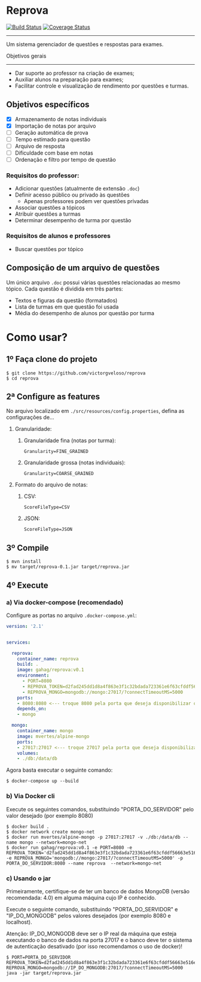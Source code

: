 Reprova
===
[![Build Status](https://travis-ci.com/victorgveloso/reprova.svg?branch=master)](https://travis-ci.com/victorgveloso/reprova)
[![Coverage Status](https://coveralls.io/repos/github/victorgveloso/reprova/badge.svg)](https://coveralls.io/github/victorgveloso/reprova)

---

Um sistema gerenciador de questões e respostas para exames.

Objetivos gerais

---

- Dar suporte ao professor na criação de exames;
- Auxiliar alunos na preparação para exames;
- Facilitar controle e visualização de rendimento por questões e turmas.


Objetivos específicos
---

- [X] Armazenamento de notas individuais
- [X] Importação de notas por arquivo
- [ ] Geração automática de prova
- [ ] Tempo estimado para questão 
- [ ] Arquivo de resposta
- [ ] Dificuldade com base em notas 
- [ ] Ordenação e filtro por tempo de questão

### Requisitos do professor:

- Adicionar questões (atualmente de extensão `.doc`)
- Definir acesso público ou privado às questões
  - Apenas professores podem ver questões privadas
- Associar questões a tópicos
- Atribuir questões a turmas
- Determinar desempenho de turma por questão

### Requisitos de alunos e professores

- Buscar questões por tópico

Composição de um arquivo de questões
---

Um único arquivo `.doc` possui várias questões relacionadas ao mesmo tópico. Cada questão é dividida em três partes:

- Textos e figuras da questão (formatados)
- Lista de turmas em que questão foi usada
- Média do desempenho de alunos por questão por turma

# Como usar?

## 1º Faça clone do projeto

```shell script
$ git clone https://github.com/victorgveloso/reprova
$ cd reprova
```

## 2ª Configure as features

No arquivo localizado em `./src/resources/config.properties`, defina as configurações de...

1. Granularidade:
    
    1. Granularidade fina (notas por turma):
        ```properties
        Granularity=FINE_GRAINED
        ```
    1. Granularidade grossa (notas individuais):
        ```properties
        Granularity=COARSE_GRAINED
        ```
       
1. Formato do arquivo de notas:
    
    1. CSV:
        ```properties
        ScoreFileType=CSV
        ```
    1. JSON:
        ```properties
        ScoreFileType=JSON
        ```

## 3º Compile

```shell script
$ mvn install 
$ mv target/reprova-0.1.jar target/reprova.jar
```

## 4º Execute

### a) Via docker-compose (recomendado)

Configure as portas no arquivo `.docker-compose.yml`:
```yaml
version: '2.1'


services:

  reprova:
    container_name: reprova
    build: .
    image: gahag/reprova:v0.1
    environment:
      - PORT=8080
      - REPROVA_TOKEN=d2fad245dd1d8a4f863e3f1c32bdada723361e6f63cfddf56663e516e47347bb
      - REPROVA_MONGO=mongodb://mongo:27017/?connectTimeoutMS=5000
    ports:
    - 8080:8080 <--- troque 8080 pela porta que deseja disponibilizar o serviço web
    depends_on:
    - mongo

  mongo:
    container_name: mongo
    image: mvertes/alpine-mongo
    ports:
    - 27017:27017 <--- troque 27017 pela porta que deseja disponibilizar o banco de dados
    volumes:
    - ./db:/data/db

```

Agora basta executar o seguinte comando:

```shell script
$ docker-compose up --build
```

### b) Via Docker cli

Execute os seguintes comandos, substituindo "PORTA_DO_SERVIDOR" pelo valor desejado (por exemplo 8080)

```shell script
$ docker build .
$ docker network create mongo-net
$ docker run mvertes/alpine-mongo -p 27017:27017 -v ./db:/data/db --name mongo --network=mongo-net
$ docker run gahag/reprova:v0.1 -e PORT=8080 -e REPROVA_TOKEN='d2fad245dd1d8a4f863e3f1c32bdada723361e6f63cfddf56663e516e47347bb' -e REPROVA_MONGO='mongodb://mongo:27017/?connectTimeoutMS=5000' -p PORTA_DO_SERVIDOR:8080 --name reprova  --network=mongo-net 
```

### c) Usando o jar

Primeiramente, certifique-se de ter um banco de dados MongoDB (versão recomendada: 4.0) em alguma máquina cujo IP é conhecido.

Execute o seguinte comando, substituindo "PORTA_DO_SERVIDOR" e "IP_DO_MONGODB" pelos valores desejados (por exemplo 8080 e localhost).

Atenção: IP_DO_MONGODB deve ser o IP real da máquina que esteja executando o banco de dados na porta 27017 e o banco deve ter o sistema de autenticação desativado (por isso recomendamos o uso de docker)!

```shell script
$ PORT=PORTA_DO_SERVIDOR REPROVA_TOKEN=d2fad245dd1d8a4f863e3f1c32bdada723361e6f63cfddf56663e516e47347bb REPROVA_MONGO=mongodb://IP_DO_MONGODB:27017/?connectTimeoutMS=5000 java -jar target/reprova.jar
```
